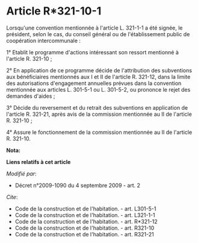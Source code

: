 # Article R*321-10-1

Lorsqu'une convention mentionnée à l'article L. 321-1-1 a été signée, le président, selon le cas, du conseil général ou de
l'établissement public de coopération intercommunale : 

1° Etablit le programme d'actions intéressant son ressort mentionné à l'article R. 321-10 ; 

2° En application de ce programme décide de l'attribution des subventions aux bénéficiaires mentionnés aux I et II de
l'article R. 321-12, dans la limite des autorisations d'engagement annuelles prévues dans la convention mentionnée aux
articles L. 301-5-1 ou L. 301-5-2, ou prononce le rejet des demandes d'aides ; 

3° Décide du reversement et du retrait des subventions en application de l'article R. 321-21, après avis de la commission
mentionnée au II de l'article R. 321-10 ; 

4° Assure le fonctionnement de la commission mentionnée au II de l'article R. 321-10.

**Nota:**



**Liens relatifs à cet article**

_Modifié par_:

  - Décret n°2009-1090 du 4 septembre 2009 - art. 2

_Cite_:

  - Code de la construction et de l'habitation. - art. L301-5-1
  - Code de la construction et de l'habitation. - art. L321-1-1
  - Code de la construction et de l'habitation. - art. R*321-12
  - Code de la construction et de l'habitation. - art. R321-10
  - Code de la construction et de l'habitation. - art. R321-21
